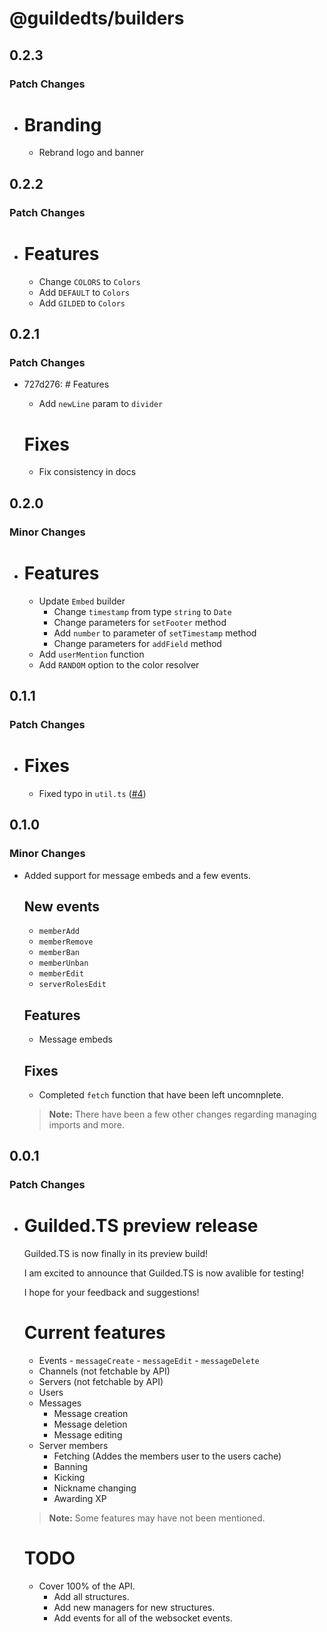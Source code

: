 # @guildedts/builders

## 0.2.3

### Patch Changes

-   # Branding

    -   Rebrand logo and banner

## 0.2.2

### Patch Changes

-   # Features

    -   Change `COLORS` to `Colors`
    -   Add `DEFAULT` to `Colors`
    -   Add `GILDED` to `Colors`

## 0.2.1

### Patch Changes

-   727d276: # Features

    -   Add `newLine` param to `divider`

    # Fixes

    -   Fix consistency in docs

## 0.2.0

### Minor Changes

-   # Features

    -   Update `Embed` builder
        -   Change `timestamp` from type `string` to `Date`
        -   Change parameters for `setFooter` method
        -   Add `number` to parameter of `setTimestamp` method
        -   Change parameters for `addField` method
    -   Add `userMention` function
    -   Add `RANDOM` option to the color resolver

## 0.1.1

### Patch Changes

-   # Fixes

    -   Fixed typo in `util.ts` ([#4](https://github.com/guildedts/guilded.ts/pull/4))

## 0.1.0

### Minor Changes

-   Added support for message embeds and a few events.

    ## New events

    -   `memberAdd`
    -   `memberRemove`
    -   `memberBan`
    -   `memberUnban`
    -   `memberEdit`
    -   `serverRolesEdit`

    ## Features

    -   Message embeds

    ## Fixes

    -   Completed `fetch` function that have been left uncomnplete.

    > **Note:** There have been a few other changes regarding managing imports and more.

## 0.0.1

### Patch Changes

-   # Guilded.TS preview release

    Guilded.TS is now finally in its preview build!

    I am excited to announce that Guilded.TS is now avalible for testing!

    I hope for your feedback and suggestions!

    # Current features

    -   Events - `messageCreate` - `messageEdit` - `messageDelete`
    -   Channels (not fetchable by API)
    -   Servers (not fetchable by API)
    -   Users
    -   Messages
        -   Message creation
        -   Message deletion
        -   Message editing
    -   Server members
        -   Fetching (Addes the members user to the users cache)
        -   Banning
        -   Kicking
        -   Nickname changing
        -   Awarding XP

    > **Note:** Some features may have not been mentioned.

    # TODO

    -   Cover 100% of the API.
        -   Add all structures.
        -   Add new managers for new structures.
        -   Add events for all of the websocket events.
